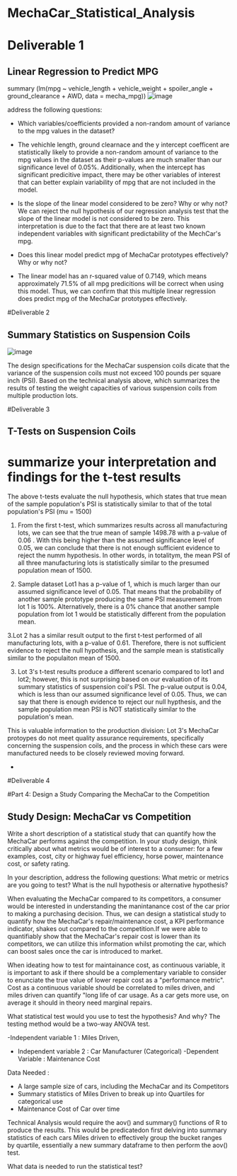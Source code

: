 # MechaCar_Statistical_Analysis

# Deliverable 1
## Linear Regression to Predict MPG

summary (lm(mpg ~ vehicle_length + vehicle_weight + spoiler_angle + ground_clearance + AWD, data = mecha_mpg))
![image](https://user-images.githubusercontent.com/40743420/213351327-437bd31e-fb1d-4181-84aa-990a416ceb24.png)

address the following questions:

- Which variables/coefficients provided a non-random amount of variance to the mpg values in the dataset?
- The vehichle length, ground clearnace and the y intercept coefficent are statistically likely to provide a non-random amount of variance to the mpg values in the dataset as their p-values are much smaller than our significance level of 0.05%. Additionally, when the intercept has significant predicitive impact, there may be other variables of interest that can better explain variability of mpg that are not included in the model.

- Is the slope of the linear model considered to be zero? Why or why not?
We can reject the null hypothesis of our regression analysis test that the slope of the linear model is not considered to be zero. This interpretation is due to the fact that there are at least two known independent variables with significant predictability of the MechCar's mpg. 

- Does this linear model predict mpg of MechaCar prototypes effectively? Why or why not?
- The linear model has an r-squared value of 0.7149, which means approximately 71.5% of all mpg predicitions will be correct when using this model. Thus, we can confirm that this multiple linear regression does predict mpg of the MechaCar prototypes effectively. 

#Deliverable 2

## Summary Statistics on Suspension Coils

![image](https://user-images.githubusercontent.com/40743420/213354079-8510119e-9a92-4ea9-97a9-073ccf34c46c.png)

The design specifications for the MechaCar suspension coils dicate that the variance of the suspension coils must not exceed 100 pounds per square inch (PSI). Based on the technical analysis above, which summarizes the results of testing the weight capacities of various suspension coils from multiple production lots.

#Deliverable 3 

## T-Tests on Suspension Coils

# summarize your interpretation and findings for the t-test results

The above t-tests evaluate the null hypothesis, which states that true mean of the sample population's PSI is statistically similar to that of the total population's PSI (mu = 1500)

1. From the first t-test, which summarizes results across all manufacturing lots, we can see that the true mean of sample 1498.78 with a p-value of 0.06 . With this being higher than the assumed significance level of 0.05, we can conclude that there is not enough sufficient evidence to reject the numm hypothesis. In other words, in totalitym, the mean PSI of all three manufacturing lots is statistically similar to the presumed population mean of 1500.

2. Sample dataset Lot1 has a p-value of 1, which is much larger than our assumed significance level of 0.05. That means that the probability of another sample prototype producing the same PSI measurement from lot 1 is 100%. Alternatively, there is a 0% chance that another sample population from lot 1 would be statistically different from the population mean. 

3.Lot 2 has a similar result output to the first t-test performed of all manufacturing lots, with a p-value of 0.61. Therefore, there is not sufficient evidence to reject the null hypothesis, and the sample mean is statistically similar to the populaiton mean of 1500.

3.	Lot 3's t-test results produce a different scenario compared to lot1 and lot2; however, this is not surprising based on our evaluation of its summary statistics of suspension coil's PSI. The p-value output is 0.04, which is less than our assumed significance level of 0.05. Thus, we can say that there is enough evidence to reject our null hypthesis, and the sample population mean PSI is NOT statistically similar to the population's mean.

This is valuable information to the production division: Lot 3's MechaCar protoypes do not meet quality assurance requirements, specifically concerning the suspension coils, and the process in which these cars were manufactured needs to be closely reviewed moving forward.


-
#Deliverable 4 

#Part 4: Design a Study Comparing the MechaCar to the Competition

## Study Design: MechaCar vs Competition

Write a short description of a statistical study that can quantify how the MechaCar performs against the competition. In your study design, think critically about what metrics would be of interest to a consumer: for a few examples, cost, city or highway fuel efficiency, horse power, maintenance cost, or safety rating.

In your description, address the following questions:
What metric or metrics are you going to test?
What is the null hypothesis or alternative hypothesis?

When evaluating the MechaCar compared to its competitors, a consumer would be interested in understanding the manintanance cost of the car prior to making a purchasing decision. Thus, we can design a statistical study to quantify how the MechaCar's repair/maintenance cost, a KPI performance indicator, shakes out compared to the competition.If we were able to quantifiably show that the MechaCar's repair cost is lower than its competitors, we can utilize this information whilst promoting the car, which can boost sales once the car is introduced to market. 

When ideating how to test for maintainance cost, as continuous variable, it is important to ask if there should be a complementary variable to consider to enunciate the true value of lower repair cost as a "performance metric". Cost as a continuous variable should be correlated to miles driven, and miles driven can quantify "long life of car usage. As a car gets more use, on average it should in theory need marginal repairs. 

What statistical test would you use to test the hypothesis? And why?
The testing method would be a two-way ANOVA test. 

-Independent variable 1 : Miles Driven, 
- Independent variable 2 : Car Manufacturer (Categorical)
-Dependent Variable : Maintenance Cost

Data Needed :

- A large sample size of cars, including the MechaCar and its Competitors
- Summary statistics of Miles Driven to break up into Quartiles for categorical use
- Maintenance Cost of Car over time

Technical Analysis would require the aov() and summary() functions of R to produce the results. This would be predicatedon first delving into summary statistics of each cars Miles driven to effectively group the bucket ranges by quartile, essentially a new summary dataframe to then perform the aov() test. 


What data is needed to run the statistical test?
